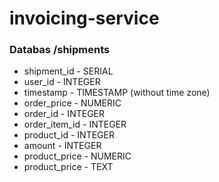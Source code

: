# invoicing-service

### Databas /shipments

- shipment_id - SERIAL
- user_id - INTEGER
- timestamp - TIMESTAMP (without time zone)
- order_price - NUMERIC
- order_id - INTEGER
- order_item_id - INTEGER
- product_id - INTEGER
- amount - INTEGER
- product_price - NUMERIC
- product_price - TEXT
